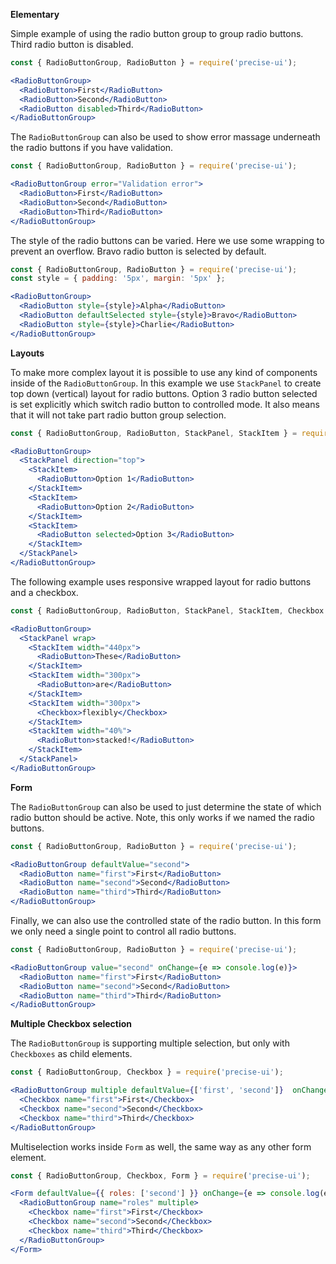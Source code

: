 **Elementary**

Simple example of using the radio button group to group radio buttons. Third radio button is disabled.

```jsx
const { RadioButtonGroup, RadioButton } = require('precise-ui');

<RadioButtonGroup>
  <RadioButton>First</RadioButton>
  <RadioButton>Second</RadioButton>
  <RadioButton disabled>Third</RadioButton>
</RadioButtonGroup>
```

The `RadioButtonGroup` can also be used to show error massage underneath the radio buttons if you have validation.

```jsx
const { RadioButtonGroup, RadioButton } = require('precise-ui');

<RadioButtonGroup error="Validation error">
  <RadioButton>First</RadioButton>
  <RadioButton>Second</RadioButton>
  <RadioButton>Third</RadioButton>
</RadioButtonGroup>
```

The style of the radio buttons can be varied. Here we use some wrapping to prevent an overflow. Bravo radio button is selected by default.

```jsx
const { RadioButtonGroup, RadioButton } = require('precise-ui');
const style = { padding: '5px', margin: '5px' };

<RadioButtonGroup>
  <RadioButton style={style}>Alpha</RadioButton>
  <RadioButton defaultSelected style={style}>Bravo</RadioButton>
  <RadioButton style={style}>Charlie</RadioButton>
</RadioButtonGroup>
```

**Layouts**

To make more complex layout it is possible to use any kind of components inside of the `RadioButtonGroup`. In this example we use `StackPanel` to create top down (vertical) layout for radio buttons. Option 3 radio button selected is set explicitly which switch radio button to controlled mode. It also means that it will not take part radio button group selection.

```jsx
const { RadioButtonGroup, RadioButton, StackPanel, StackItem } = require('precise-ui');

<RadioButtonGroup>
  <StackPanel direction="top">
    <StackItem>
      <RadioButton>Option 1</RadioButton>
    </StackItem>
    <StackItem>
      <RadioButton>Option 2</RadioButton>
    </StackItem>
    <StackItem>
      <RadioButton selected>Option 3</RadioButton>
    </StackItem>
  </StackPanel>
</RadioButtonGroup>
```

The following example uses responsive wrapped layout for radio buttons and a checkbox.

```jsx
const { RadioButtonGroup, RadioButton, StackPanel, StackItem, Checkbox } = require('precise-ui');

<RadioButtonGroup>
  <StackPanel wrap>
    <StackItem width="440px">
      <RadioButton>These</RadioButton>
    </StackItem>
    <StackItem width="300px">
      <RadioButton>are</RadioButton>
    </StackItem>
    <StackItem width="300px">
      <Checkbox>flexibly</Checkbox>
    </StackItem>
    <StackItem width="40%">
      <RadioButton>stacked!</RadioButton>
    </StackItem>
  </StackPanel>
</RadioButtonGroup>
```

**Form**

The `RadioButtonGroup` can also be used to just determine the state of which radio button should be active. Note, this only works if we named the radio buttons.

```jsx
const { RadioButtonGroup, RadioButton } = require('precise-ui');

<RadioButtonGroup defaultValue="second">
  <RadioButton name="first">First</RadioButton>
  <RadioButton name="second">Second</RadioButton>
  <RadioButton name="third">Third</RadioButton>
</RadioButtonGroup>
```

Finally, we can also use the controlled state of the radio button. In this form we only need a single point to control all radio buttons.

```jsx
const { RadioButtonGroup, RadioButton } = require('precise-ui');

<RadioButtonGroup value="second" onChange={e => console.log(e)}>
  <RadioButton name="first">First</RadioButton>
  <RadioButton name="second">Second</RadioButton>
  <RadioButton name="third">Third</RadioButton>
</RadioButtonGroup>
```


**Multiple Checkbox selection**

The `RadioButtonGroup` is supporting multiple selection, but only with `Checkboxes` as child elements.

```jsx
const { RadioButtonGroup, Checkbox } = require('precise-ui');

<RadioButtonGroup multiple defaultValue={['first', 'second']}  onChange={e => console.log(e)}>
  <Checkbox name="first">First</Checkbox>
  <Checkbox name="second">Second</Checkbox>
  <Checkbox name="third">Third</Checkbox>
</RadioButtonGroup>
```

Multiselection works inside `Form` as well, the same way as any other form element.

```jsx
const { RadioButtonGroup, Checkbox, Form } = require('precise-ui');

<Form defaultValue={{ roles: ['second'] }} onChange={e => console.log(e)}>
  <RadioButtonGroup name="roles" multiple>
    <Checkbox name="first">First</Checkbox>
    <Checkbox name="second">Second</Checkbox>
    <Checkbox name="third">Third</Checkbox>
  </RadioButtonGroup>
</Form>
```
